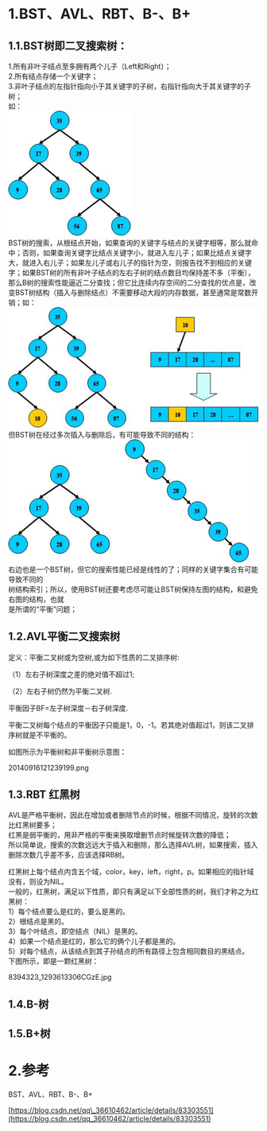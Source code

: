 # 1.BST、AVL、RBT、B-、B+

## 1.1.**BST树**即二叉搜索树：

1.所有非叶子结点至多拥有两个儿子（Left和Right）；  
2.所有结点存储一个关键字；  
3.非叶子结点的左指针指向小于其关键字的子树，右指针指向大于其关键字的子树；  
如：  
![](/static/image/454774631643454343.JPG)  
BST树的搜索，从根结点开始，如果查询的关键字与结点的关键字相等，那么就命中；否则，如果查询关键字比结点关键字小，就进入左儿子；如果比结点关键字大，就进入右儿子；如果左儿子或右儿子的指针为空，则报告找不到相应的关键字；如果BST树的所有非叶子结点的左右子树的结点数目均保持差不多（平衡），那么B树的搜索性能逼近二分查找；但它比连续内存空间的二分查找的优点是，改变BST树结构（插入与删除结点）不需要移动大段的内存数据，甚至通常是常数开销；如：  
![](/static/image/15165434163546.JPG)  
但BST树在经过多次插入与删除后，有可能导致不同的结构：  
![](/static/image/4346623456456.JPG)  
右边也是一个BST树，但它的搜索性能已经是线性的了；同样的关键字集合有可能导致不同的  
树结构索引；所以，使用BST树还要考虑尽可能让BST树保持左图的结构，和避免右图的结构，也就  
是所谓的“平衡”问题；

## 1.2.AVL平衡二叉搜索树

定义：平衡二叉树或为空树,或为如下性质的二叉排序树:

（1）左右子树深度之差的绝对值不超过1;

（2）左右子树仍然为平衡二叉树.

平衡因子BF=左子树深度－右子树深度.

平衡二叉树每个结点的平衡因子只能是1，0，-1。若其绝对值超过1，则该二叉排序树就是不平衡的。

如图所示为平衡树和非平衡树示意图：

20140916121239199.png

## 1.3.**RBT 红黑树**

AVL是严格平衡树，因此在增加或者删除节点的时候，根据不同情况，旋转的次数比红黑树要多；  
红黑是弱平衡的，用非严格的平衡来换取增删节点时候旋转次数的降低；  
所以简单说，搜索的次数远远大于插入和删除，那么选择AVL树，如果搜索，插入删除次数几乎差不多，应该选择RB树。

红黑树上每个结点内含五个域，color，key，left，right，p。如果相应的指针域没有，则设为NIL。  
一般的，红黑树，满足以下性质，即只有满足以下全部性质的树，我们才称之为红黑树：  
1）每个结点要么是红的，要么是黑的。  
2）根结点是黑的。  
3）每个叶结点，即空结点（NIL）是黑的。  
4）如果一个结点是红的，那么它的俩个儿子都是黑的。  
5）对每个结点，从该结点到其子孙结点的所有路径上包含相同数目的黑结点。  
下图所示，即是一颗红黑树：

8394323\_1293613306CGzE.jpg

## 1.4.**B-树**

## 1.5.B+树

# 2.参考

BST、AVL、RBT、B-、B+

[https://blog.csdn.net/qq\_36610462/article/details/83303551](https://blog.csdn.net/qq_36610462/article/details/83303551)

